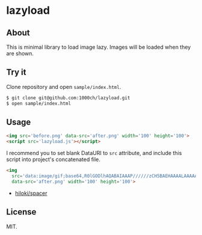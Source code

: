 # lazyload

## About

This is minimal library to load image lazy.
Images will be loaded when they are shown.

## Try it

Clone repository and open `sample/index.html`.

```sh
$ git clone git@github.com:1000ch/lazyload.git
$ open sample/index.html
```

## Usage

```html
<img src='before.png' data-src='after.png' width='100' height='100'>
<script src='lazyload.js'></script>
```

I recommend you to set blank DataURI to `src` attribute,
and include this script into project's concatenated file.

```html
<img
  src='data:image/gif;base64,R0lGODlhAQABAIAAAP//////zCH5BAEHAAAALAAAAAABAAEAAAICRAEAOw=='
  data-src='after.png' width='100' height='100'>
```

+ [hiloki/spacer](https://github.com/hiloki/spacer)

## License

MIT.
